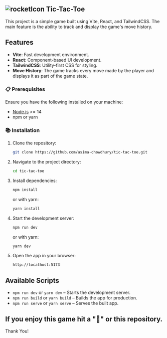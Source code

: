 ## ![rocketIcon][rocketicon-shield] Tic-Tac-Toe

This project is a simple game built using Vite, React, and TailwindCSS. The main feature is the ability to track and display the game's move history.

## Features

- **Vite**: Fast development environment.
- **React**: Component-based UI development.
- **TailwindCSS**: Utility-first CSS for styling.
- **Move History**: The game tracks every move made by the player and displays it as part of the game state.

### 📋 Prerequisites

Ensure you have the following installed on your machine:

- [Node.js](https://nodejs.org/) >= 14
- npm or yarn

### 📚 Installation

1. Clone the repository:

   ```bash
   git clone https://github.com/asima-chowdhury/tic-tac-toe.git
   ```

2. Navigate to the project directory:

   ```bash
   cd tic-tac-toe
   ```

3. Install dependencies:

   ```bash
   npm install
   ```

   or with yarn:

   ```bash
   yarn install
   ```

4. Start the development server:

   ```bash
   npm run dev
   ```

   or with yarn:

   ```bash
   yarn dev
   ```

5. Open the app in your browser:

   ```bash
   http://localhost:5173
   ```

## Available Scripts

- `npm run dev` or `yarn dev` – Starts the development server.
- `npm run build` or `yarn build` – Builds the app for production.
- `npm run serve` or `yarn serve` – Serves the built app.


## If you enjoy this game hit a "🌟" or this repository.
 Thank You!
 
[rocketicon-shield]: https://img.icons8.com/?size=24&id=bY5t0noHcfXn&format=png